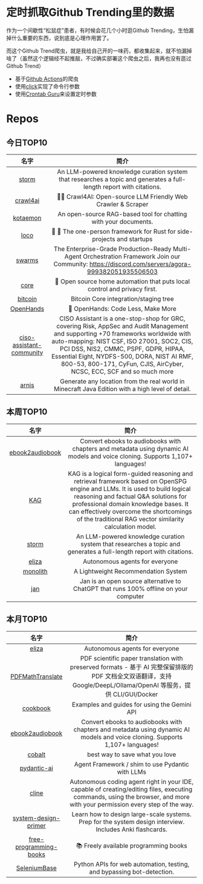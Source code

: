 # 定时抓取Github Trending里的数据

作为一个间歇性“松鼠症”患者，有时候会花几个小时逛Github Trending，生怕漏掉什么重要的东西，说到底是心理作用罢了。

而这个Github Trend爬虫，就是我给自己开的一味药，都收集起来，就不怕漏掉啥了（虽然这个逻辑经不起推敲，不过确实部署这个爬虫之后，我再也没有逛过Github Trend）

* 基于[Github Actions](https://docs.github.com/en/actions)的爬虫
* 使用[click](https://github.com/pallets/click)实现了命令行参数
* 使用[Crontab Guru](https://crontab.guru/)来设置定时参数

# Repos
## 今日TOP10 
<!-- START OF DAILY_TOP10_REPOS -->
| 名字 | 简介 |
| :----: | :----: |
| [storm](https://github.com/stanford-oval/storm) | An LLM-powered knowledge curation system that researches a topic and generates a full-length report with citations. |
| [crawl4ai](https://github.com/unclecode/crawl4ai) | 🚀🤖 Crawl4AI: Open-source LLM Friendly Web Crawler & Scraper |
| [kotaemon](https://github.com/Cinnamon/kotaemon) | An open-source RAG-based tool for chatting with your documents. |
| [loco](https://github.com/loco-rs/loco) | 🚂 🦀 The one-person framework for Rust for side-projects and startups |
| [swarms](https://github.com/kyegomez/swarms) | The Enterprise-Grade Production-Ready Multi-Agent Orchestration Framework Join our Community: https://discord.com/servers/agora-999382051935506503 |
| [core](https://github.com/home-assistant/core) | 🏡 Open source home automation that puts local control and privacy first. |
| [bitcoin](https://github.com/bitcoin/bitcoin) | Bitcoin Core integration/staging tree |
| [OpenHands](https://github.com/All-Hands-AI/OpenHands) | 🙌 OpenHands: Code Less, Make More |
| [ciso-assistant-community](https://github.com/intuitem/ciso-assistant-community) | CISO Assistant is a one-stop-shop for GRC, covering Risk, AppSec and Audit Management and supporting +70 frameworks worldwide with auto-mapping: NIST CSF, ISO 27001, SOC2, CIS, PCI DSS, NIS2, CMMC, PSPF, GDPR, HIPAA, Essential Eight, NYDFS-500, DORA, NIST AI RMF, 800-53, 800-171, CyFun, CJIS, AirCyber, NCSC, ECC, SCF and so much more |
| [arnis](https://github.com/louis-e/arnis) | Generate any location from the real world in Minecraft Java Edition with a high level of detail. |
<!-- END OF DAILY_TOP10_REPOS -->

## 本周TOP10
<!-- START OF WEEKLY_TOP10_REPOS -->
| 名字 | 简介 |
| :----: | :----: |
| [ebook2audiobook](https://github.com/DrewThomasson/ebook2audiobook) | Convert ebooks to audiobooks with chapters and metadata using dynamic AI models and voice cloning. Supports 1,107+ languages! |
| [KAG](https://github.com/OpenSPG/KAG) | KAG is a logical form-guided reasoning and retrieval framework based on OpenSPG engine and LLMs. It is used to build logical reasoning and factual Q&A solutions for professional domain knowledge bases. It can effectively overcome the shortcomings of the traditional RAG vector similarity calculation model. |
| [storm](https://github.com/stanford-oval/storm) | An LLM-powered knowledge curation system that researches a topic and generates a full-length report with citations. |
| [eliza](https://github.com/elizaOS/eliza) | Autonomous agents for everyone |
| [monolith](https://github.com/bytedance/monolith) | A Lightweight Recommendation System |
| [jan](https://github.com/janhq/jan) | Jan is an open source alternative to ChatGPT that runs 100% offline on your computer |
<!-- END OF WEEKLY_TOP10_REPOS -->

## 本月TOP10
<!-- START OF MONTHLY_TOP10_REPOS -->
| 名字 | 简介 |
| :----: | :----: |
| [eliza](https://github.com/elizaOS/eliza) | Autonomous agents for everyone |
| [PDFMathTranslate](https://github.com/Byaidu/PDFMathTranslate) | PDF scientific paper translation with preserved formats - 基于 AI 完整保留排版的 PDF 文档全文双语翻译，支持 Google/DeepL/Ollama/OpenAI 等服务，提供 CLI/GUI/Docker |
| [cookbook](https://github.com/google-gemini/cookbook) | Examples and guides for using the Gemini API |
| [ebook2audiobook](https://github.com/DrewThomasson/ebook2audiobook) | Convert ebooks to audiobooks with chapters and metadata using dynamic AI models and voice cloning. Supports 1,107+ languages! |
| [cobalt](https://github.com/imputnet/cobalt) | best way to save what you love |
| [pydantic-ai](https://github.com/pydantic/pydantic-ai) | Agent Framework / shim to use Pydantic with LLMs |
| [cline](https://github.com/cline/cline) | Autonomous coding agent right in your IDE, capable of creating/editing files, executing commands, using the browser, and more with your permission every step of the way. |
| [system-design-primer](https://github.com/donnemartin/system-design-primer) | Learn how to design large-scale systems. Prep for the system design interview. Includes Anki flashcards. |
| [free-programming-books](https://github.com/EbookFoundation/free-programming-books) | 📚 Freely available programming books |
| [SeleniumBase](https://github.com/seleniumbase/SeleniumBase) | Python APIs for web automation, testing, and bypassing bot-detection. |
<!-- END OF MONTHLY_TOP10_REPOS -->
